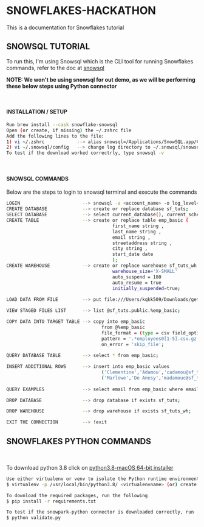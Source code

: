 # SNOWFLAKES-HACKATHON

This is a documentation for Snowflakes tutorial

## SNOWSQL TUTORIAL
To run this, I'm using Snowsql which is the CLI tool for running Snowflakes commands, refer to the doc at [snowsql](https://docs.snowflake.com/en/user-guide/snowsql.html)

**NOTE: We won't be using snowsql for out demo, as we will be performing these below steps using Python connector**

<br />

#### INSTALLATION / SETUP

```bash
Run brew install --cask snowflake-snowsql
Open (or create, if missing) the ~/.zshrc file
Add the following lines to the file: 
1) vi ~/.zshrc            --> alias snowsql=/Applications/SnowSQL.app/Contents/MacOS/snowsql
2) vi ~/.snowsql/config   --> change log directory to ~/.snowsql/snowsql_rt.log
To test if the download worked correctrly, type snowsql -v
```

<br />

#### SNOWSQL COMMANDS

Below are the steps to login to snowsql terminal and execute the commands

```bash
LOGIN 						--> snowsql -a <account_name> -o log_level=DEBUG -u <username> # When prompt for password type <password>
CREATE DATABASE 			--> create or replace database sf_tuts;
SELECT DATABASE				--> select current_database(), current_schema();
CREATE TABLE				--> create or replace table emp_basic (
                                       first_name string ,
                                       last_name string ,
                                       email string ,
                                       streetaddress string ,
                                       city string ,
                                       start_date date
                                       );
CREATE WAREHOUSE			--> create or replace warehouse sf_tuts_wh with
                                       warehouse_size='X-SMALL'
                                       auto_suspend = 180
                                       auto_resume = true
                                       initially_suspended=true;
                                       
LOAD DATA FROM FILE			--> put file:///Users/kqkk509/Downloads/getting-started/employees0*.csv @sf_tuts.public.%emp_basic;

VIEW STAGED FILES LIST		--> list @sf_tuts.public.%emp_basic;

COPY DATA INTO TARGET TABLE	--> copy into emp_basic
                                   from @%emp_basic
                                   file_format = (type = csv field_optionally_enclosed_by='"')
                                   pattern = '.*employees0[1-5].csv.gz'
                                   on_error = 'skip_file';
                                   
QUERY DATABASE TABLE		--> select * from emp_basic;

INSERT ADDITIONAL ROWS		--> insert into emp_basic values
                                   ('Clementine','Adamou','cadamou@sf_tuts.com','10510 Sachs Road','Klenak','2017-9-22') ,
                                   ('Marlowe','De Anesy','madamouc@sf_tuts.co.uk','36768 Northfield Plaza','Fangshan','2017-1-26');
                                   
QUERY EXAMPLES				--> select email from emp_basic where email like '%.uk';

DROP DATABASE				--> drop database if exists sf_tuts;

DROP WAREHOUSE				--> drop warehouse if exists sf_tuts_wh;

EXIT THE CONNECTION			--> !exit
```

## SNOWFLAKES PYTHON COMMANDS
<br />

To download python 3.8 click on [python3.8-macOS 64-bit installer](https://www.python.org/ftp/python/3.8.0/python-3.8.0-macosx10.9.pkg)

```bash
Use either virtualenv or venv to isolate the Python runtime environments for our demo purpose. To create venv, execute following command
$ virtualenv -p /usr/local/bin/python3.8/ <virtualenvname> (or) create a virtualenv in pYCHARM WITH 3.8 Interpreter

To download the required packages, run the following
$ pip install -r requirements.txt

To test if the snowpark-python connector is downloaded correctly, run 
$ python validate.py
```
